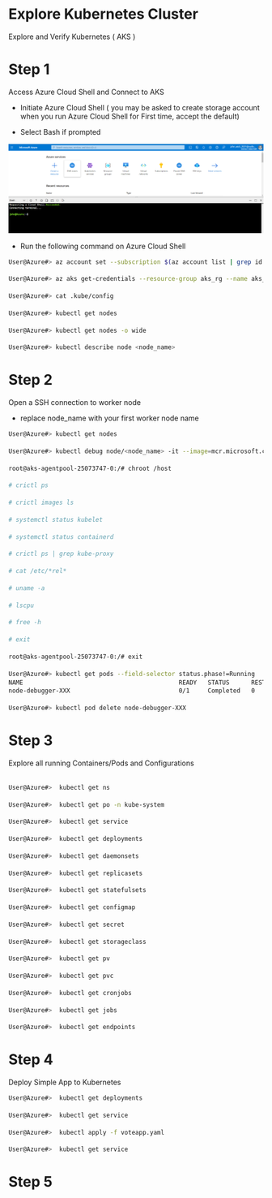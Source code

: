 #  Explore Kubernetes Cluster 


Explore and Verify Kubernetes ( AKS )
# Step 1 

Access Azure Cloud Shell and Connect to AKS

- Initiate Azure Cloud Shell ( you may be asked to create storage account when you run Azure Cloud Shell for First time, accept the default)

- Select Bash if prompted 

![picture 1](../../images/1ccba30eda4a59d6473e7ccd94e63f0901c6aed775e74445fcc3910aa23f7955.png)  


- Run the following command on Azure Cloud Shell

```sh
User@Azure#> az account set --subscription $(az account list | grep id | awk '{print $2}'  | sed 's/"//g' | sed 's/,//g')

User@Azure#> az aks get-credentials --resource-group aks_rg --name aks_lab

User@Azure#> cat .kube/config 

User@Azure#> kubectl get nodes 

User@Azure#> kubectl get nodes -o wide

User@Azure#> kubectl describe node <node_name>

```

# Step 2 

Open a SSH connection to worker node
 - replace node_name with your first worker node name 
```sh
User@Azure#> kubectl get nodes 

User@Azure#> kubectl debug node/<node_name> -it --image=mcr.microsoft.com/aks/fundamental/base-ubuntu:v0.0.11

root@aks-agentpool-25073747-0:/# chroot /host

# crictl ps

# crictl images ls 

# systemctl status kubelet

# systemctl status containerd

# crictl ps | grep kube-proxy

# cat /etc/*rel*

# uname -a

# lscpu 

# free -h 

# exit

root@aks-agentpool-25073747-0:/# exit

User@Azure#> kubectl get pods --field-selector status.phase!=Running 
NAME                                           READY   STATUS      RESTARTS   AGE
node-debugger-XXX                              0/1     Completed   0          13m

User@Azure#> kubectl pod delete node-debugger-XXX

```

# Step 3 

Explore all running Containers/Pods and Configurations
```sh

User@Azure#>  kubectl get ns 

User@Azure#>  kubectl get po -n kube-system

User@Azure#>  kubectl get service 

User@Azure#>  kubectl get deployments

User@Azure#>  kubectl get daemonsets

User@Azure#>  kubectl get replicasets 

User@Azure#>  kubectl get statefulsets 

User@Azure#>  kubectl get configmap 

User@Azure#>  kubectl get secret 

User@Azure#>  kubectl get storageclass 

User@Azure#>  kubectl get pv

User@Azure#>  kubectl get pvc

User@Azure#>  kubectl get cronjobs

User@Azure#>  kubectl get jobs

User@Azure#>  kubectl get endpoints

```

# Step 4 

Deploy Simple App to Kubernetes
```sh
User@Azure#>  kubectl get deployments

User@Azure#>  kubectl get service 

User@Azure#>  kubectl apply -f voteapp.yaml 

User@Azure#>  kubectl get service
```

# Step 5

```sh 



```